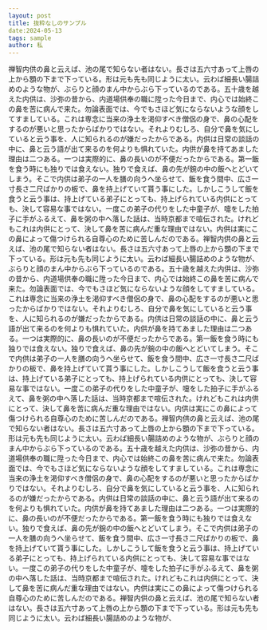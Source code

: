 ```yaml
---
layout: post
title: 抜粋なしのサンプル
date:2024-05-13
tags: sample
author: 私
---
```


禅智内供の鼻と云えば、池の尾で知らない者はない。長さは五六寸あって上唇の上から顋の下まで下っている。形は元も先も同じように太い。云わば細長い腸詰めのような物が、ぶらりと顔のまん中からぶら下っているのである。五十歳を越えた内供は、沙弥の昔から、内道場供奉の職に陞った今日まで、内心では始終この鼻を苦に病んで来た。勿論表面では、今でもさほど気にならないような顔をしてすましている。これは専念に当来の浄土を渇仰すべき僧侶の身で、鼻の心配をするのが悪いと思ったからばかりではない。それよりむしろ、自分で鼻を気にしていると云う事を、人に知られるのが嫌だったからである。内供は日常の談話の中に、鼻と云う語が出て来るのを何よりも惧れていた。内供が鼻を持てあました理由は二つある。一つは実際的に、鼻の長いのが不便だったからである。第一飯を食う時にも独りでは食えない。独りで食えば、鼻の先が鋺の中の飯へとどいてしまう。そこで内供は弟子の一人を膳の向うへ坐らせて、飯を食う間中、広さ一寸長さ二尺ばかりの板で、鼻を持上げていて貰う事にした。しかしこうして飯を食うと云う事は、持上げている弟子にとっても、持上げられている内供にとっても、決して容易な事ではない。一度この弟子の代りをした中童子が、嚏をした拍子に手がふるえて、鼻を粥の中へ落した話は、当時京都まで喧伝された。けれどもこれは内供にとって、決して鼻を苦に病んだ重な理由ではない。内供は実にこの鼻によって傷つけられる自尊心のために苦しんだのである。禅智内供の鼻と云えば、池の尾で知らない者はない。長さは五六寸あって上唇の上から顋の下まで下っている。形は元も先も同じように太い。云わば細長い腸詰めのような物が、ぶらりと顔のまん中からぶら下っているのである。五十歳を越えた内供は、沙弥の昔から、内道場供奉の職に陞った今日まで、内心では始終この鼻を苦に病んで来た。勿論表面では、今でもさほど気にならないような顔をしてすましている。これは専念に当来の浄土を渇仰すべき僧侶の身で、鼻の心配をするのが悪いと思ったからばかりではない。それよりむしろ、自分で鼻を気にしていると云う事を、人に知られるのが嫌だったからである。内供は日常の談話の中に、鼻と云う語が出て来るのを何よりも惧れていた。内供が鼻を持てあました理由は二つある。一つは実際的に、鼻の長いのが不便だったからである。第一飯を食う時にも独りでは食えない。独りで食えば、鼻の先が鋺の中の飯へとどいてしまう。そこで内供は弟子の一人を膳の向うへ坐らせて、飯を食う間中、広さ一寸長さ二尺ばかりの板で、鼻を持上げていて貰う事にした。しかしこうして飯を食うと云う事は、持上げている弟子にとっても、持上げられている内供にとっても、決して容易な事ではない。一度この弟子の代りをした中童子が、嚏をした拍子に手がふるえて、鼻を粥の中へ落した話は、当時京都まで喧伝された。けれどもこれは内供にとって、決して鼻を苦に病んだ重な理由ではない。内供は実にこの鼻によって傷つけられる自尊心のために苦しんだのである。禅智内供の鼻と云えば、池の尾で知らない者はない。長さは五六寸あって上唇の上から顋の下まで下っている。形は元も先も同じように太い。云わば細長い腸詰めのような物が、ぶらりと顔のまん中からぶら下っているのである。五十歳を越えた内供は、沙弥の昔から、内道場供奉の職に陞った今日まで、内心では始終この鼻を苦に病んで来た。勿論表面では、今でもさほど気にならないような顔をしてすましている。これは専念に当来の浄土を渇仰すべき僧侶の身で、鼻の心配をするのが悪いと思ったからばかりではない。それよりむしろ、自分で鼻を気にしていると云う事を、人に知られるのが嫌だったからである。内供は日常の談話の中に、鼻と云う語が出て来るのを何よりも惧れていた。内供が鼻を持てあました理由は二つある。一つは実際的に、鼻の長いのが不便だったからである。第一飯を食う時にも独りでは食えない。独りで食えば、鼻の先が鋺の中の飯へとどいてしまう。そこで内供は弟子の一人を膳の向うへ坐らせて、飯を食う間中、広さ一寸長さ二尺ばかりの板で、鼻を持上げていて貰う事にした。しかしこうして飯を食うと云う事は、持上げている弟子にとっても、持上げられている内供にとっても、決して容易な事ではない。一度この弟子の代りをした中童子が、嚏をした拍子に手がふるえて、鼻を粥の中へ落した話は、当時京都まで喧伝された。けれどもこれは内供にとって、決して鼻を苦に病んだ重な理由ではない。内供は実にこの鼻によって傷つけられる自尊心のために苦しんだのである。禅智内供の鼻と云えば、池の尾で知らない者はない。長さは五六寸あって上唇の上から顋の下まで下っている。形は元も先も同じように太い。云わば細長い腸詰めのような物が、
